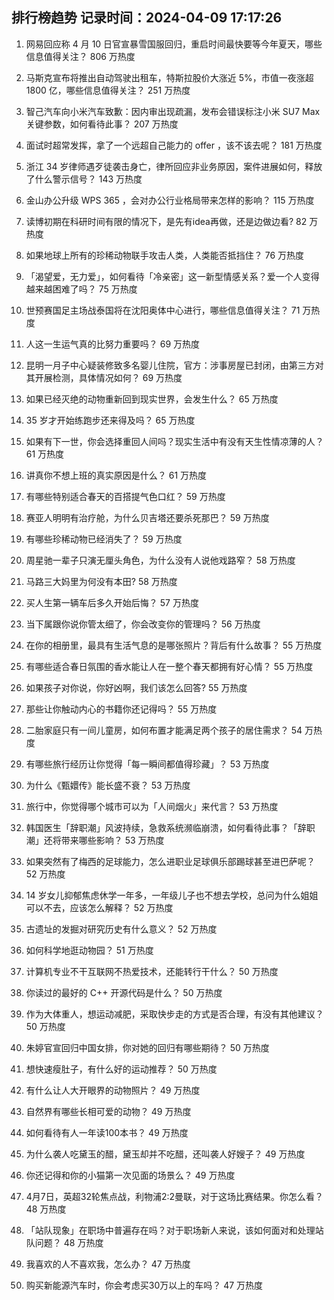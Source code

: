
## 排行榜趋势 记录时间：2024-04-09 17:17:26
  
  1. 网易回应称 4 月 10 日官宣暴雪国服回归，重启时间最快要等今年夏天，哪些信息值得关注？ 806 万热度
    
  2. 马斯克宣布将推出自动驾驶出租车，特斯拉股价大涨近 5%，市值一夜涨超 1800 亿，哪些信息值得关注？ 251 万热度
    
  3. 智己汽车向小米汽车致歉：因内审出现疏漏，发布会错误标注小米 SU7 Max 关键参数，如何看待此事？ 207 万热度
    
  4. 面试时超常发挥，拿了一个远超自己能力的 offer ，该不该去呢？ 181 万热度
    
  5. 浙江 34 岁律师遇歹徒袭击身亡，律所回应非业务原因，案件进展如何，释放了什么警示信号？ 143 万热度
    
  6. 金山办公升级 WPS 365 ，会对办公行业格局带来怎样的影响？ 115 万热度
    
  7. 读博初期在科研时间有限的情况下，是先有idea再做，还是边做边看? 82 万热度
    
  8. 如果地球上所有的珍稀动物联手攻击人类，人类能否抵挡住？ 76 万热度
    
  9. 「渴望爱，无力爱」，如何看待「冷亲密」这一新型情感关系？爱一个人变得越来越困难了吗？ 75 万热度
    
  10. 世预赛国足主场战泰国将在沈阳奥体中心进行，哪些信息值得关注？ 71 万热度
    
  11. 人这一生运气真的比努力重要吗？ 69 万热度
    
  12. 昆明一月子中心疑装修致多名婴儿住院，官方：涉事房屋已封闭，由第三方对其开展检测，具体情况如何？ 69 万热度
    
  13. 如果已经灭绝的动物重新回到现实世界，会发生什么？ 65 万热度
    
  14. 35 岁才开始练跑步还来得及吗？ 65 万热度
    
  15. 如果有下一世，你会选择重回人间吗？现实生活中有没有天生性情凉薄的人？ 61 万热度
    
  16. 讲真你不想上班的真实原因是什么？ 61 万热度
    
  17. 有哪些特别适合春天的百搭提气色口红？ 59 万热度
    
  18. 赛亚人明明有治疗舱，为什么贝吉塔还要杀死那巴？ 59 万热度
    
  19. 有哪些珍稀动物已经消失了？ 59 万热度
    
  20. 周星驰一辈子只演无厘头角色，为什么没有人说他戏路窄？ 58 万热度
    
  21. 马路三大妈里为何没有本田? 58 万热度
    
  22. 买人生第一辆车后多久开始后悔？ 57 万热度
    
  23. 当下属跟你说你管太细了，你会改变你的管理吗？ 56 万热度
    
  24. 在你的相册里，最具有生活气息的是哪张照片？背后有什么故事？ 55 万热度
    
  25. 有哪些适合春日氛围的香水能让人在一整个春天都拥有好心情？ 55 万热度
    
  26. 如果孩子对你说，你好凶啊，我们该怎么回答? 55 万热度
    
  27. 那些让你触动内心的书籍你还记得吗？ 55 万热度
    
  28. 二胎家庭只有一间儿童房，如何布置才能满足两个孩子的居住需求？ 54 万热度
    
  29. 有哪些旅行经历让你觉得「每一瞬间都值得珍藏」？ 53 万热度
    
  30. 为什么《甄嬛传》能长盛不衰？ 53 万热度
    
  31. 旅行中，你觉得哪个城市可以为「人间烟火」来代言？ 53 万热度
    
  32. 韩国医生「辞职潮」风波持续，急救系统濒临崩溃，如何看待此事？「辞职潮」还将带来哪些影响？ 53 万热度
    
  33. 如果突然有了梅西的足球能力，怎么进职业足球俱乐部踢球甚至进巴萨呢？ 52 万热度
    
  34. 14 岁女儿抑郁焦虑休学一年多，一年级儿子也不想去学校，总问为什么姐姐可以不去，应该怎么解释？ 52 万热度
    
  35. 古遗址的发掘对研究历史有什么意义？ 52 万热度
    
  36. 如何科学地逛动物园？ 51 万热度
    
  37. 计算机专业不干互联网不热爱技术，还能转行干什么？ 50 万热度
    
  38. 你读过的最好的 C++ 开源代码是什么？ 50 万热度
    
  39. 作为大体重人，想运动减肥，采取快步走的方式是否合理，有没有其他建议？ 50 万热度
    
  40. 朱婷官宣回归中国女排，你对她的回归有哪些期待？ 50 万热度
    
  41. 想快速瘦肚子，有什么好的运动推荐？ 50 万热度
    
  42. 有什么让人大开眼界的动物照片？ 49 万热度
    
  43. 自然界有哪些长相可爱的动物？ 49 万热度
    
  44. 如何看待有人一年读100本书？ 49 万热度
    
  45. 为什么袭人吃黛玉的醋，黛玉却并不吃醋，还叫袭人好嫂子？ 49 万热度
    
  46. 你还记得和你的小猫第一次见面的场景么？ 49 万热度
    
  47. 4月7日，英超32轮焦点战，利物浦2:2曼联，对于这场比赛结果。你怎么看？ 48 万热度
    
  48. 「站队现象」在职场中普遍存在吗？对于职场新人来说，该如何面对和处理站队问题？ 48 万热度
    
  49. 我喜欢的人不喜欢我，怎么办？ 47 万热度
    
  50. 购买新能源汽车时，你会考虑买30万以上的车吗？ 47 万热度
    